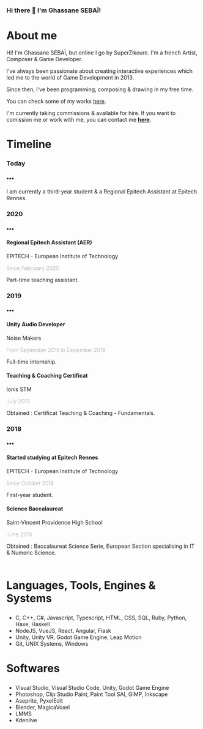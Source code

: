 ### Hi there 👋 I'm Ghassane SEBAÏ!

<!--
**SuperZikoure/SuperZikoure** is a ✨ _special_ ✨ repository because its `README.md` (this file) appears on your GitHub profile.

Here are some ideas to get you started:

- 🔭 I’m currently working on ...
- 🌱 I’m currently learning ...
- 👯 I’m looking to collaborate on ...
- 🤔 I’m looking for help with ...
- 💬 Ask me about ...
- 📫 How to reach me: ...
- 😄 Pronouns: ...
- ⚡ Fun fact: ...
-->


<div class="container">
    <div class="row">
        <div class="col-lg-8 col-md-10 mx-auto">
            <h1 class="headline">About me</h1>
        </div>
        <div class="col-lg-8 col-md-10 mx-auto">
            <p style="margin-bottom: 10px;">Hi! I'm Ghassane SEBAÏ, but online I go by SuperZikoure. I'm a french Artist, Composer & Game Developer.</p>
            <p style="margin-bottom: 10px;">I've always been passionate about creating interactive experiences which led me to the world of Game Development in 2013.</p>
            <p style="margin-bottom: 10px;">Since then, I've been programming, composing & drawing in my free time.</p>
            <p style="margin-bottom: 10px;">You can check some of my works <a href="http://about.zikoure.me" target="_blank">here</a>.</p>
            <p style="margin-bottom: 10px;">I'm currently taking commissions & available for hire. If you want to comission me or work with me, you can contact me <strong><a href="http://about.zikoure.me/contact" target="_blank">here</a></strong>.</p>
            <p style="margin-bottom: 10px;"></p>
        </div>
        <div class="col-lg-8 col-md-10 mx-auto">
            <h1 class="headline">Timeline</h1>
        </div>
        <div class="col-lg-8 col-md-10 mx-auto timeline">
            <div>
                <span class="expand">
                    <h3 class="card-title">Today</h3>
                    <h4 class="card-title">&#8226;&#8226;&#8226;</h4>
                    <p>I am currently a third-year student & a Regional Epitech Assistant at Epitech Rennes.</p>
                </span>
            </div>
            <div>
                <span class="expand">
                    <h3 class="card-title">2020</h3>
                    <h4 class="card-title">&#8226;&#8226;&#8226;</h4>
                    <span class="box">
                        <h4 class="card-text text-dark">Regional Epitech Assistant (AER)</h4>
                        <p class="card-subtitle text-secondary text-info">EPITECH - European Institute of Technology</p>
                        <p class="card-subtitle text-secondary" style="font-weight: lighter;"">Since Februrary 2020</p>
                        <p>Part-time teaching assistant.</p>
                    </span>
                </span>
            </div>
            <div>
                <span class="expand">
                    <h3 class="card-title">2019</h3>
                    <h4 class="card-title">&#8226;&#8226;&#8226;</h4>
                    <span class="box">
                        <h4 class="card-text text-dark">Unity Audio Developer</h4>
                        <p class="card-subtitle text-secondary text-info">Noise Makers</p>
                        <p class="card-subtitle text-secondary" style="font-weight: lighter;"">From September 2019 to December 2019</p>
                        <p>Full-time internship.</p>
                    </span>
                    <span class="box">
                        <h4 class="card-text text-dark">Teaching & Coaching Certificat</h4>
                        <p class="card-subtitle text-secondary text-info">Ionis STM</p>
                        <p class="card-subtitle text-secondary" style="font-weight: lighter;"">July 2019</p>
                        <p>Obtained : Certificat Teaching & Coaching - Fundamentals.</p>
                    </span>
                </span>
            </div>
            <div>
                <span class="expand">
                    <h3 class="card-title">2018</h3>
                    <h4 class="card-title">&#8226;&#8226;&#8226;</h4>
                    <span class="box">
                        <h4 class="card-text text-dark">Started studying at Epitech Rennes</h4>
                        <p class="card-subtitle text-secondary text-info">EPITECH - European Institute of Technology</p>
                        <p class="card-subtitle text-secondary" style="font-weight: lighter;"">Since October 2018</p>
                        <p>First-year student.</p>
                    </span>
                    <span class="box">
                        <h4 class="card-text text-dark">Science Baccalaureat</h4>
                        <p class="card-subtitle text-secondary text-info">Saint-Vincent Providence High School</p>
                        <p class="card-subtitle text-secondary" style="font-weight: lighter;"">June 2018</p>
                        <p>Obtained : Baccalaureat Science Serie, European Section specialising in IT & Numeric Science.</p>
                    </span>
                </span>
            </div>
        </div>
        <div class="col-lg-8 col-md-10 mx-auto" style="margin-top: 60px; margin-bottom: 25px;">
            <h1 class="headline">Languages, Tools, Engines & Systems</h1>
        </div>
        <div class="col-lg-8 col-md-10 mx-auto">
            <ul>
                <li>C, C++, C#, Javascript, Typescript, HTML, CSS, SQL, Ruby, Python, Haxe, Haskell</li>
                <li>NodeJS, VueJS, React, Angular, Flask</li>
                <li>Unity, Unity VR, Godot Game Engine, Leap Motion</li>
                <li>Git, UNIX Systems, Windows</li>
            </ul>
        </div>
        <div class="col-lg-8 col-md-10 mx-auto" style="margin-top: 30px; margin-bottom: 25px;">
            <h1 class="headline">Softwares</h1>
        </div>
        <div class="col-lg-8 col-md-10 mx-auto">
            <ul>
                <li>Visual Studio, Visual Studio Code, Unity, Godot Game Engine</li>
                <li>Photoshop, Clip Studio Paint, Paint Tool SAI, GIMP, Inkscape</li>
                <li>Aseprite, PyxelEdit</li>
                <li>Blender, MagicaVoxel</li>
                <li>LMMS</li>
                <li>Kdenlive</li>
            </ul>
        </div>
    </div>
</div>

